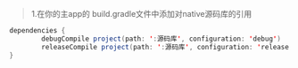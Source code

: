 > 1.在你的主app的 build.gradle文件中添加对native源码库的引用
~~~ java
dependencies {
		debugCompile project(path: ':源码库', configuration: 'debug')
	    releaseCompile project(path: ':源码库', configuration: 'release')
}
~~~